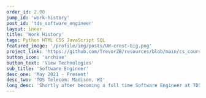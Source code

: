 ```yaml
---
order_id: 2.00
jump_id: 'work-history'
post_id: 'tds_software_engineer'
layout: inner
title: 'Work History'
tags: Python HTML CSS JavaScript SQL
featured_image: '/profile/img/posts/UW-crest-big.png'
project_link: 'https://github.com/TrevorZB/resources/blob/main/cs_courses.pdf'
button_icon: 'archive'
button_text: 'View Technologies'
sub_title: 'Software Engineer'
desc_one: 'May 2021 - Present'
desc_two: 'TDS Telecom: Madison, WI'
long_desc: 'Shortly after becoming a full time Software Engineer at TDS Telecom, I was placed in a lead developer position for many vital projects. The first of which was a Python-based Kafka ecosystem that propagates data flow to many customer-facing TDS applications. Another of these projects consists of various Python web-services and APIs that are essential to the functioning of Salesforce integrated architectures.'
---
```

